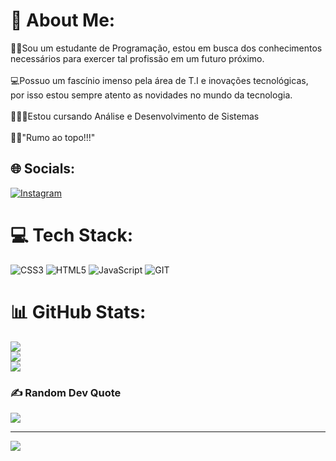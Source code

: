# 💫 About Me:
👨‍💻Sou um estudante de Programação, estou em busca dos conhecimentos necessários para exercer tal profissão em um futuro próximo.<br><br>💻Possuo um fascínio imenso pela área de T.I e inovações tecnológicas, <br>por isso  estou sempre atento as novidades no mundo da tecnologia. <br><br>👨🏼‍🎓Estou cursando Análise e Desenvolvimento de Sistemas<br><br>☝🏼"Rumo ao topo!!!"


## 🌐 Socials:
[![Instagram](https://img.shields.io/badge/Instagram-%23E4405F.svg?logo=Instagram&logoColor=white)](https://instagram.com/futuredevalex?igshid=MmVlMjlkMTBhMg==)

# 💻 Tech Stack:
![CSS3](https://img.shields.io/badge/css3-%231572B6.svg?style=for-the-badge&logo=css3&logoColor=white) ![HTML5](https://img.shields.io/badge/html5-%23E34F26.svg?style=for-the-badge&logo=html5&logoColor=white) ![JavaScript](https://img.shields.io/badge/javascript-%23323330.svg?style=for-the-badge&logo=javascript&logoColor=%23F7DF1E)  ![GIT](https://img.shields.io/badge/Git-fc6d26?style=for-the-badge&logo=git&logoColor=white)
# 📊 GitHub Stats:
![](https://github-readme-stats.vercel.app/api?username=Alex_Sousa&theme=dracula&hide_border=true&include_all_commits=false&count_private=false)<br/>
![](https://github-readme-streak-stats.herokuapp.com/?user=Alex_Sousa&theme=dracula&hide_border=true)<br/>
![](https://github-readme-stats.vercel.app/api/top-langs/?username=Alex_Sousa&theme=dracula&hide_border=true&include_all_commits=false&count_private=false&layout=compact)

### ✍️ Random Dev Quote
![](https://quotes-github-readme.vercel.app/api?type=horizontal&theme=tokyonight)

---
[![](https://visitcount.itsvg.in/api?id=Alex_Sousa&icon=2&color=3)](https://visitcount.itsvg.in)

<!-- Proudly created with GPRM ( https://gprm.itsvg.in ) -->
